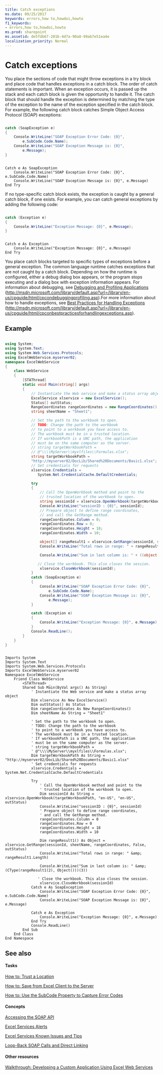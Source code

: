 ```yaml
---
title: Catch exceptions
ms.date: 09/25/2017
keywords: errors,how to,howdoi,howto
f1_keywords:
- errors,how to,howdoi,howto
ms.prod: sharepoint
ms.assetid: de5fdb67-201b-4d7a-90a8-99ab7e51ea4e
localization_priority: Normal
---
```



# Catch exceptions

You place the sections of code that might throw exceptions in a try block and place code that handles exceptions in a catch block. The order of catch statements is important. When an exception occurs, it is passed up the stack and each catch block is given the opportunity to handle it. The catch block that should handle the exception is determined by matching the type of the exception to the name of the exception specified in the catch block. For example, the following catch block catches Simple Object Access Protocol (SOAP) exceptions:
  
    
    


```cs

catch (SoapException e)
{
    Console.WriteLine("SOAP Exception Error Code: {0}", 
        e.SubCode.Code.Name);
    Console.WriteLine("SOAP Exception Message is: {0}", 
        e.Message);
}
```


```VB.net

Catch e As SoapException
    Console.WriteLine("SOAP Exception Error Code: {0}", e.SubCode.Code.Name)
    Console.WriteLine("SOAP Exception Message is: {0}", e.Message)
End Try
```

If no type-specific catch block exists, the exception is caught by a general catch block, if one exists. For example, you can catch general exceptions by adding the following code:


```cs

catch (Exception e)
{
    Console.WriteLine("Exception Message: {0}", e.Message);
}
```




```VB.net

Catch e As Exception
    Console.WriteLine("Exception Message: {0}", e.Message)
End Try
```

You place catch blocks targeted to specific types of exceptions before a general exception. The common language runtime catches exceptions that are not caught by a catch block. Depending on how the runtime is configured, either a debug dialog box appears, or the program stops executing and a dialog box with exception information appears. For information about debugging, see  [Debugging and Profiling Applications](http://go.microsoft.com/fwlink/?LinkId=64641) (http://msdn.microsoft.com/library/default.asp?url=/library/en-us/cpguide/html/cpcondebuggingprofiling.asp).For more information about how to handle exceptions, see  [Best Practices for Handling Exceptions](http://go.microsoft.com/fwlink/?LinkId=64480) (http://msdn.microsoft.com/library/default.asp?url=/library/en-us/cpguide/html/cpconbestpracticesforhandlingexceptions.asp).
## Example


```cs

using System;
using System.Text;
using System.Web.Services.Protocols;
using ExcelWebService.myserver02;
namespace ExcelWebService
{
    class WebService
    {
        [STAThread]
        static void Main(string[] args)
        {
            // Instantiate the Web service and make a status array object
            ExcelService xlservice = new ExcelService();
            Status[] outStatus;
            RangeCoordinates rangeCoordinates = new RangeCoordinates();
            string sheetName = "Sheet1";

            // Set the path to the workbook to open.
            // TODO: Change the path to the workbook
            // to point to a workbook you have access to.
            // The workbook must be in a trusted location.
            // If workbookPath is a UNC path, the application 
            // must be on the same computer as the server.
            // string targetWorkbookPath = 
            // @"\\\\MyServer\\myxlfiles\\Formulas.xlsx";
            string targetWorkbookPath = 
            "http://myserver02/DocLib/Shared%20Documents/Basic1.xlsx";
            // Set credentials for requests
            xlservice.Credentials = 
               System.Net.CredentialCache.DefaultCredentials;

            try
            {
                // Call the OpenWorkbook method and point to the 
                // trusted location of the workbook to open.
                string sessionId = xlservice.OpenWorkbook(targetWorkbookPath, "en-US", "en-US", out outStatus);
                Console.WriteLine("sessionID : {0}", sessionId);
                // Prepare object to define range coordinates, 
                // and call the GetRange method.
                rangeCoordinates.Column = 0;
                rangeCoordinates.Row = 0;
                rangeCoordinates.Height = 18;
                rangeCoordinates.Width = 10;

                object[] rangeResult1 = xlservice.GetRange(sessionId, sheetName, rangeCoordinates, false, out outStatus);
                Console.WriteLine("Total rows in range: " + rangeResult1.Length);

                Console.WriteLine("Sum in last column is: " + ((object[])rangeResult1[2])[3]);

               // Close the workbook. This also closes the session.
                xlservice.CloseWorkbook(sessionId);
            }
            catch (SoapException e)
            {
                Console.WriteLine("SOAP Exception Error Code: {0}", 
                    e.SubCode.Code.Name);
                Console.WriteLine("SOAP Exception Message is: {0}", 
                    e.Message);
            }

            catch (Exception e)
            {
                Console.WriteLine("Exception Message: {0}", e.Message);
            }
            Console.ReadLine();
        }
    }
}
```


```VB.net

Imports System
Imports System.Text
Imports System.Web.Services.Protocols
Imports ExcelWebService.myserver02
Namespace ExcelWebService
    Friend Class WebService
        <STAThread> _
        Shared Sub Main(ByVal args() As String)
            ' Instantiate the Web service and make a status array object
            Dim xlservice As New ExcelService()
            Dim outStatus() As Status
            Dim rangeCoordinates As New RangeCoordinates()
            Dim sheetName As String = "Sheet1"

            ' Set the path to the workbook to open.
            ' TODO: Change the path to the workbook
            ' to point to a workbook you have access to.
            ' The workbook must be in a trusted location.
            ' If workbookPath is a UNC path, the application 
            ' must be on the same computer as the server.
            ' string targetWorkbookPath = 
            ' @"\\\\MyServer\\myxlfiles\\Formulas.xlsx";
            Dim targetWorkbookPath As String = "http://myserver02/DocLib/Shared%20Documents/Basic1.xlsx"
            ' Set credentials for requests
            xlservice.Credentials = System.Net.CredentialCache.DefaultCredentials

            Try
                ' Call the OpenWorkbook method and point to the 
                ' trusted location of the workbook to open.
                Dim sessionId As String = xlservice.OpenWorkbook(targetWorkbookPath, "en-US", "en-US", outStatus)
                Console.WriteLine("sessionID : {0}", sessionId)
                ' Prepare object to define range coordinates, 
                ' and call the GetRange method.
                rangeCoordinates.Column = 0
                rangeCoordinates.Row = 0
                rangeCoordinates.Height = 18
                rangeCoordinates.Width = 10

                Dim rangeResult1() As Object = xlservice.GetRange(sessionId, sheetName, rangeCoordinates, False, outStatus)
                Console.WriteLine("Total rows in range: " &amp; rangeResult1.Length)

                Console.WriteLine("Sum in last column is: " &amp; (CType(rangeResult1(2), Object()))(3))

               ' Close the workbook. This also closes the session.
                xlservice.CloseWorkbook(sessionId)
            Catch e As SoapException
                Console.WriteLine("SOAP Exception Error Code: {0}", e.SubCode.Code.Name)
                Console.WriteLine("SOAP Exception Message is: {0}", e.Message)

            Catch e As Exception
                Console.WriteLine("Exception Message: {0}", e.Message)
            End Try
            Console.ReadLine()
        End Sub
    End Class
End Namespace
```


## See also


#### Tasks


  
    
    
 [How to: Trust a Location](how-to-trust-a-location.md)
  
    
    
 [How to: Save from Excel Client to the Server](how-to-save-from-excel-client-to-the-server.md)
  
    
    
 [How to: Use the SubCode Property to Capture Error Codes](how-to-use-the-subcode-property-to-capture-error-codes.md)
#### Concepts


  
    
    
 [Accessing the SOAP API](accessing-the-soap-api.md)
  
    
    
 [Excel Services Alerts](excel-services-alerts.md)
  
    
    
 [Excel Services Known Issues and Tips](excel-services-known-issues-and-tips.md)
  
    
    
 [Loop-Back SOAP Calls and Direct Linking](loop-back-soap-calls-and-direct-linking.md)
#### Other resources


  
    
    
 [Walkthrough: Developing a Custom Application Using Excel Web Services](walkthrough-developing-a-custom-application-using-excel-web-services.md)
